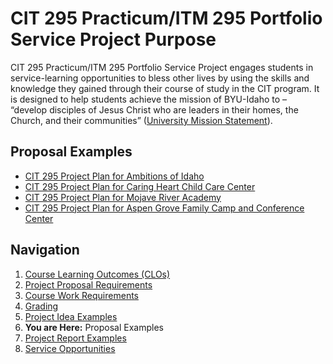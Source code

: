 # CIT 295 Practicum/ITM 295 Portfolio Service Project Purpose
CIT 295 Practicum/ITM 295 Portfolio Service Project engages students in service-learning opportunities to bless other lives by
using the skills and knowledge they gained through their course of study in the CIT program. It
is designed to help students achieve the mission of BYU-Idaho to – “develop disciples of Jesus
Christ who are leaders in their homes, the Church, and their communities” ([University Mission
Statement](https://www.byui.edu/about/byu-idaho-mission-statement)).

## Proposal Examples

- [CIT 295 Project Plan for Ambitions of Idaho](https://webmailbyui-my.sharepoint.com/:w:/g/personal/kwg6_byui_edu/EUhJdxCXL8hPgxGyWAD4FWcBtvNMEUqVwqMKbXHlgp9_kw?e=iryfrb)
- [CIT 295 Project Plan for Caring Heart Child Care Center](https://webmailbyui-my.sharepoint.com/:w:/g/personal/kwg6_byui_edu/Ed9m_octBLJCqCnhTAEtUPsB9nNEoO3gCHmiV9K-XXUxow?e=2kWPJv)
- [CIT 295 Project Plan for Mojave River Academy](https://webmailbyui-my.sharepoint.com/:w:/g/personal/kwg6_byui_edu/ETrLlqxT33FKvJM6_AekNPkB-7ciBdGiYMQQHqyQMv7Zfg?e=tCT09T)
- [CIT 295 Project Plan for Aspen Grove Family Camp and Conference Center](https://webmailbyui-my.sharepoint.com/:w:/g/personal/kwg6_byui_edu/EZI3NdN4sP5Ful7RgyarVZcBoPyx40YNmZXUGFVba3DRwg?e=8Mj1qS)

## Navigation
1. [Course Learning Outcomes (CLOs)](https://cit295.github.io/learning_outcomes)
2. [Project Proposal Requirements](https://cit295.github.io/proposal_requirements)
3. [Course Work Requirements](https://cit295.github.io/course_work_requirements)
4. [Grading](https://cit295.github.io/grading)
5. [Project Idea Examples](https://cit295.github.io/project_ideas)
6. **You are Here:** Proposal Examples
7. [Project Report Examples](https://cit295.github.io/report_examples)
8. [Service Opportunities](https://cit295.github.io/service_opportunities)
